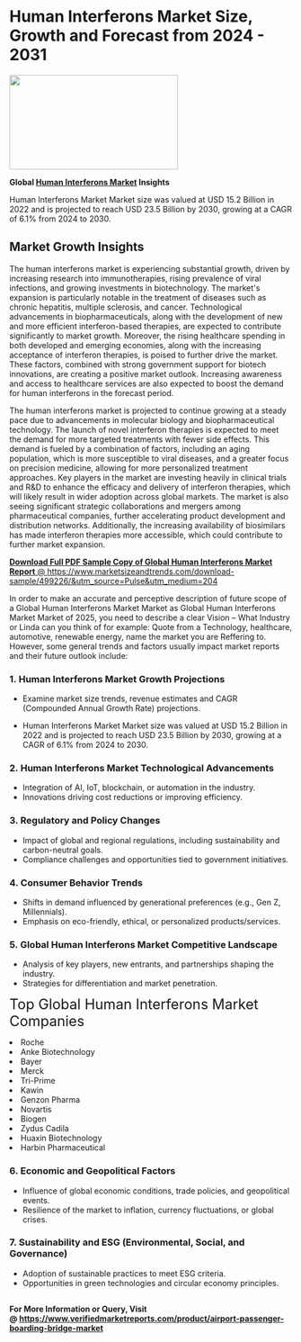 <H1>Human Interferons Market Size, Growth and Forecast from 2024 - 2031</H1><img class="aligncenter size-medium wp-image-584254" src="https://thirdeyenews.in/wp-content/uploads/2024/09/Global-Market-Research-300x168.jpeg" alt="" width="300" height="168" /><p><strong>Global&nbsp;<a href="https://www.marketsizeandtrends.com/download-sample/499226/&amp;utm_source=Pulse&amp;utm_medium=204">Human Interferons Market</a> Insights</strong></p><p>Human Interferons Market Market size was valued at USD 15.2 Billion in 2022 and is projected to reach USD 23.5 Billion by 2030, growing at a CAGR of 6.1% from 2024 to 2030.</p><p><h2>Market Growth Insights</h2> <p>The human interferons market is experiencing substantial growth, driven by increasing research into immunotherapies, rising prevalence of viral infections, and growing investments in biotechnology. The market's expansion is particularly notable in the treatment of diseases such as chronic hepatitis, multiple sclerosis, and cancer. Technological advancements in biopharmaceuticals, along with the development of new and more efficient interferon-based therapies, are expected to contribute significantly to market growth. Moreover, the rising healthcare spending in both developed and emerging economies, along with the increasing acceptance of interferon therapies, is poised to further drive the market. These factors, combined with strong government support for biotech innovations, are creating a positive market outlook. Increasing awareness and access to healthcare services are also expected to boost the demand for human interferons in the forecast period. <a href="#"></a></p> <p>The human interferons market is projected to continue growing at a steady pace due to advancements in molecular biology and biopharmaceutical technology. The launch of novel interferon therapies is expected to meet the demand for more targeted treatments with fewer side effects. This demand is fueled by a combination of factors, including an aging population, which is more susceptible to viral diseases, and a greater focus on precision medicine, allowing for more personalized treatment approaches. Key players in the market are investing heavily in clinical trials and R&D to enhance the efficacy and delivery of interferon therapies, which will likely result in wider adoption across global markets. The market is also seeing significant strategic collaborations and mergers among pharmaceutical companies, further accelerating product development and distribution networks. Additionally, the increasing availability of biosimilars has made interferon therapies more accessible, which could contribute to further market expansion. <a href="#"></p><p><span class=""><strong>Download Full PDF Sample Copy of Global Human Interferons Market Report</strong> @ <a href="https://www.marketsizeandtrends.com/download-sample/499226/&amp;utm_source=Pulse&amp;utm_medium=204" target="_blank">https://www.marketsizeandtrends.com/download-sample/499226/&amp;utm_source=Pulse&amp;utm_medium=204</a></span></p><p>In order to make an accurate and perceptive description of future scope of a Global&nbsp;Human Interferons Market Market as Global&nbsp;Human Interferons Market Market of 2025, you need to describe a clear Vision &ndash; What Industry or Linda can you think of for example: Quote from a Technology, healthcare, automotive, renewable energy, name the market you are Reffering to. However, some general trends and factors usually impact market reports and their future outlook include:</p><h3>1.&nbsp;<strong>Human Interferons Market Growth Projections</strong></h3><ul><li>Examine market size trends, revenue estimates and CAGR (Compounded Annual Growth Rate) projections.</li><li><p>Human Interferons Market Market size was valued at USD 15.2 Billion in 2022 and is projected to reach USD 23.5 Billion by 2030, growing at a CAGR of 6.1% from 2024 to 2030.</p></li></ul><h3>2.&nbsp;<strong>Human Interferons Market Technological Advancements</strong></h3><ul><li>Integration of AI, IoT, blockchain, or automation in the industry.</li><li>Innovations driving cost reductions or improving efficiency.</li></ul><h3>3.&nbsp;<strong>Regulatory and Policy Changes</strong></h3><ul><li>Impact of global and regional regulations, including sustainability and carbon-neutral goals.</li><li>Compliance challenges and opportunities tied to government initiatives.</li></ul><h3>4.&nbsp;<strong>Consumer Behavior Trends</strong></h3><ul><li>Shifts in demand influenced by generational preferences (e.g., Gen Z, Millennials).</li><li>Emphasis on eco-friendly, ethical, or personalized products/services.</li></ul><h3>5.&nbsp;<strong>Global Human Interferons Market Competitive Landscape</strong></h3><ul><li>Analysis of key players, new entrants, and partnerships shaping the industry.</li><li>Strategies for differentiation and market penetration.</li></ul><p data-pm-slice="1 1 []"><span style="color: inherit; font-family: inherit; font-size: 25px;">Top Global Human Interferons Market Companies</span></p><div class="" data-test-id=""><p><li>Roche</li><li> Anke Biotechnology</li><li> Bayer</li><li> Merck</li><li> Tri-Prime</li><li> Kawin</li><li> Genzon Pharma</li><li> Novartis</li><li> Biogen</li><li> Zydus Cadila</li><li> Huaxin Biotechnology</li><li> Harbin Pharmaceutical</li></p></div><h3>6.&nbsp;<strong>Economic and Geopolitical Factors</strong></h3><ul><li>Influence of global economic conditions, trade policies, and geopolitical events.</li><li>Resilience of the market to inflation, currency fluctuations, or global crises.</li></ul><h3>7.&nbsp;<strong>Sustainability and ESG (Environmental, Social, and Governance)</strong></h3><ul><li>Adoption of sustainable practices to meet ESG criteria.</li><li>Opportunities in green technologies and circular economy principles.</li></ul><h2><strong style="font-size: 14px;">For More Information or Query, Visit @&nbsp;</strong><a style="background-color: #ffffff; font-size: 14px;" href="https://www.marketsizeandtrends.com/report/human-interferons-market/" target="_blank">https://www.verifiedmarketreports.com/product/airport-passenger-boarding-bridge-market</a></h2>
